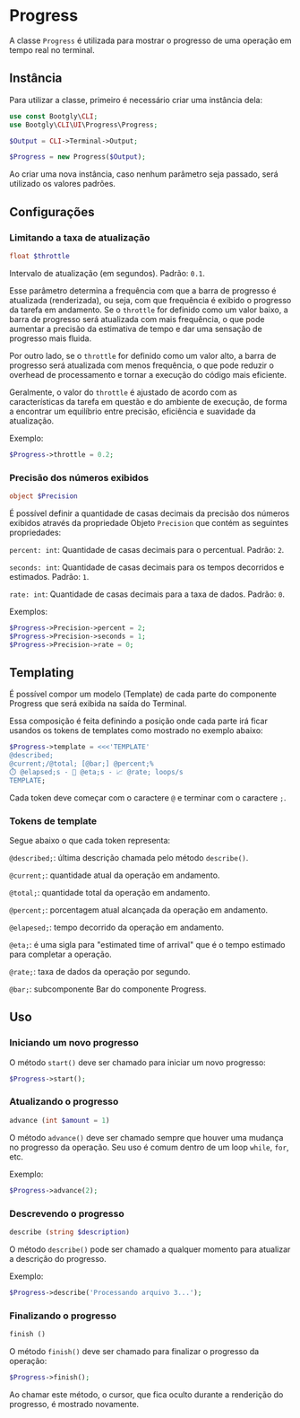 # Progress

A classe `Progress` é utilizada para mostrar o progresso de uma operação em tempo real no terminal.

## Instância

Para utilizar a classe, primeiro é necessário criar uma instância dela:

```php
use const Bootgly\CLI;
use Bootgly\CLI\UI\Progress\Progress;

$Output = CLI->Terminal->Output;

$Progress = new Progress($Output);
```

Ao criar uma nova instância, caso nenhum parâmetro seja passado, será utilizado os valores padrões.

## Configurações

### Limitando a taxa de atualização

```php
float $throttle
```

Intervalo de atualização (em segundos). Padrão: `0.1`.

Esse parâmetro determina a frequência com que a barra de progresso é atualizada (renderizada), ou seja, com que frequência é exibido o progresso da tarefa em andamento. Se o `throttle` for definido como um valor baixo, a barra de progresso será atualizada com mais frequência, o que pode aumentar a precisão da estimativa de tempo e dar uma sensação de progresso mais fluida.

Por outro lado, se o `throttle` for definido como um valor alto, a barra de progresso será atualizada com menos frequência, o que pode reduzir o overhead de processamento e tornar a execução do código mais eficiente.

Geralmente, o valor do `throttle` é ajustado de acordo com as características da tarefa em questão e do ambiente de execução, de forma a encontrar um equilíbrio entre precisão, eficiência e suavidade da atualização.

Exemplo:

```php
$Progress->throttle = 0.2;
```

### Precisão dos números exibidos

```php
object $Precision
```

É possível definir a quantidade de casas decimais da precisão dos números exibidos através da propriedade Objeto `Precision` que contém as seguintes propriedades:

`percent: int`: Quantidade de casas decimais para o percentual. Padrão: `2`.

`seconds: int`: Quantidade de casas decimais para os tempos decorridos e estimados. Padrão: `1`.

`rate: int`: Quantidade de casas decimais para a taxa de dados. Padrão: `0`.

Exemplos:

```php
$Progress->Precision->percent = 2;
$Progress->Precision->seconds = 1;
$Progress->Precision->rate = 0;
```

## Templating

É possível compor um modelo (Template) de cada parte do componente Progress que será exibida na saída do Terminal.

Essa composição é feita definindo a posição onde cada parte irá ficar usandos os tokens de templates como mostrado no exemplo abaixo:

```php
$Progress->template = <<<'TEMPLATE'
@described;
@current;/@total; [@bar;] @percent;%
⏱️ @elapsed;s - 🏁 @eta;s - 📈 @rate; loops/s
TEMPLATE;
```

Cada token deve começar com o caractere `@` e terminar com o caractere `;`.

### Tokens de template

Segue abaixo o que cada token representa:

`@described;`: última descrição chamada pelo método `describe()`.

`@current;`: quantidade atual da operação em andamento.

`@total;`: quantidade total da operação em andamento.

`@percent;`: porcentagem atual alcançada da operação em andamento.

`@elapesed;`: tempo decorrido da operação em andamento.

`@eta;`: é uma sigla para "estimated time of arrival" que é o tempo estimado para completar a operação.

`@rate;`: taxa de dados da operação por segundo.

`@bar;`: subcomponente Bar do componente Progress.

## Uso

### Iniciando um novo progresso

O método `start()` deve ser chamado para iniciar um novo progresso:

```php
$Progress->start();
```

### Atualizando o progresso

```php
advance (int $amount = 1)
```

O método `advance()` deve ser chamado sempre que houver uma mudança no progresso da operação.
Seu uso é comum dentro de um loop `while`, `for`, etc.

Exemplo:

```php
$Progress->advance(2);
```

### Descrevendo o progresso

```php
describe (string $description)
```

O método `describe()` pode ser chamado a qualquer momento para atualizar a descrição do progresso.

Exemplo:

```php
$Progress->describe('Processando arquivo 3...');
```

### Finalizando o progresso

```php
finish ()
```

O método `finish()` deve ser chamado para finalizar o progresso da operação:

```php
$Progress->finish();
```

Ao chamar este método, o cursor, que fica oculto durante a renderição do progresso, é mostrado novamente.
